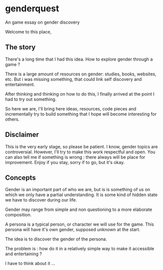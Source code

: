 # genderquest
An game essay on gender discovery

Welcome to this place,

## The story

There's a long time that I had this idea. How to explore gender through a game ?

There is a large amount of resources on gender: studies, books, websites, etc.
But i was missing something, that could link self discovery and entertainment.

After thinking and thinking on how to do this, I finally arrived at the point I had to try out something.

So here we are, I'll bring here ideas, resources, code pieces and incrementally try to build something that I hope will become interesting for others.

## Disclaimer 

This is the very early stage, so please be patient.
I know, gender topics are controversial.
However, I'll try to make this work respectful and open.
You can also tell me if something is wrong : there always will be place for improvement.
Enjoy if you stay, sorry if to go, but it's okay.

## Concepts

Gender is an important part of who we are, but is is something of us on which we only have a partial understanding.
It is some kind of hidden state we have to discover during our life.

Gender may range from simple and non questioning to a more elaborate composition. 

A persona is a typical person, or character we will use for the game.
This persona will have it's own gender, supposed unknown at the start. 

The idea is to discover the gender of the persona. 

The problem is : how do it in a relatively simple way to make it accessible and entertaining ? 

I have to think about it ...

